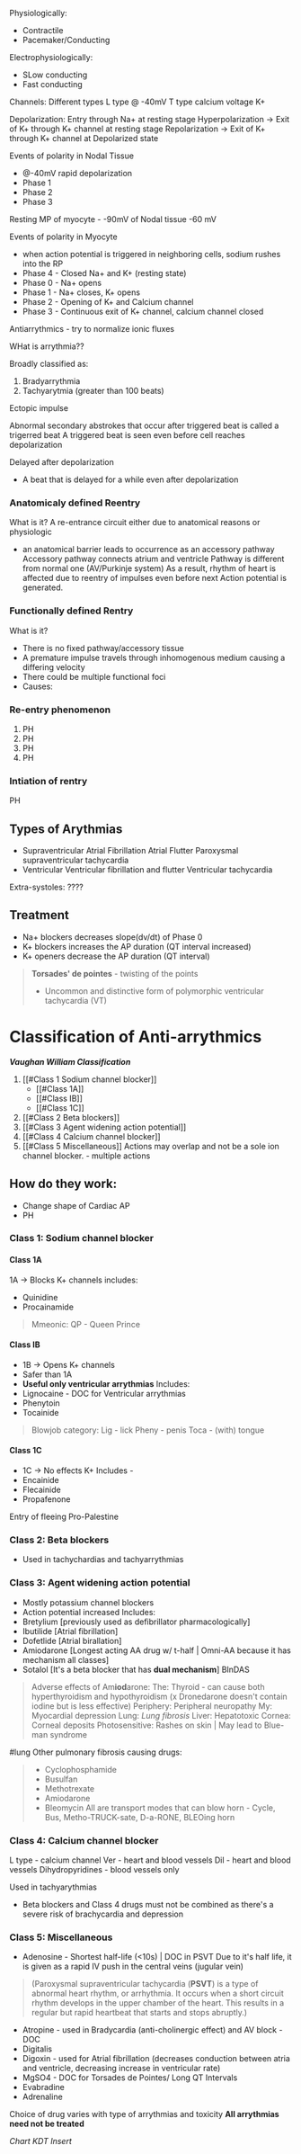 Physiologically:
- Contractile
- Pacemaker/Conducting 

Electrophysiologically:
- SLow conducting
- Fast conducting

Channels:
Different types
L type @ -40mV
T type calcium
voltage K+ 

Depolarization: Entry through Na+ at resting stage
Hyperpolarization -> Exit of K+ through K+ channel at resting stage
Repolarization -> Exit of K+ through K+ channel at Depolarized state

Events of polarity in Nodal Tissue
- @-40mV rapid depolarization
- Phase 1
- Phase 2
- Phase 3

Resting MP of myocyte - -90mV
of Nodal tissue -60 mV

Events of polarity in Myocyte
- when action potential is triggered in neighboring cells, sodium rushes into the RP
- Phase 4 - Closed Na+ and K+ (resting state)
- Phase 0 - Na+ opens
- Phase 1 - Na+ closes, K+ opens
- Phase 2 - Opening of K+ and Calcium channel
- Phase 3 - Continuous exit of K+ channel, calcium channel closed

Antiarrythmics - try to normalize ionic fluxes

WHat is arrythmia??

Broadly classified as:
1. Bradyarrythmia
2. Tachyarytmia (greater than 100 beats)

Ectopic impulse

Abnormal secondary abstrokes that occur after triggered beat is called a trigerred beat
A triggered beat is seen even before cell reaches depolarization

Delayed after depolarization
- A beat that is delayed for a while even after depolarization

### Anatomicaly defined Reentry
What is it?
A re-entrance circuit either due to anatomical reasons or physiologic
- an anatomical barrier leads to occurrence as an accessory pathway
Accessory pathway connects atrium and ventricle
Pathway is different from normal one (AV/Purkinje system)
As a result, rhythm of heart is affected due to reentry of impulses even before next Action potential is generated.

### Functionally defined Rentry
What is it?
- There is no fixed pathway/accessory tissue
- A premature impulse travels through inhomogenous medium causing a differing velocity
- There could be multiple functional foci
- Causes:

### Re-entry phenomenon
1. PH
2. PH
3. PH
4. PH

### Intiation of rentry
PH

## Types of Arythmias
- Supraventricular
Atrial Fibrillation
Atrial Flutter
Paroxysmal supraventricular tachycardia
- Ventricular
Ventricular fibrillation and flutter
Ventricular tachycardia

Extra-systoles: ????

## Treatment
- Na+ blockers decreases slope(dv/dt) of Phase 0 
- K+ blockers increases the AP duration (QT interval increased) 
- K+ openers decrease the AP duration (QT interval)
> **Torsades' de pointes** - twisting of the points
> - Uncommon and distinctive form of polymorphic ventricular tachycardia (VT)
	

# Classification of Anti-arrythmics
***Vaughan William Classification***
1. [[#Class 1 Sodium channel blocker]]
	- [[#Class 1A]]
	- [[#Class IB]]
	- [[#Class 1C]]
2. [[#Class 2 Beta blockers]]
3. [[#Class 3 Agent widening action potential]]
4. [[#Class 4 Calcium channel blocker]]
5. [[#Class 5 Miscellaneous]]
Actions may overlap and not be a sole ion channel blocker. - multiple actions

## How do they work:
- Change shape of Cardiac AP
- PH

### Class 1: Sodium channel blocker
#### Class 1A
1A -> Blocks K+ channels
includes:
- Quinidine
- Procainamide

>Mmeonic: QP - Queen Prince
#### Class IB
 - 1B -> Opens K+ channels
 - Safer than 1A
 - **Useful only ventricular arrythmias**
 Includes: 
- Lignocaine - DOC for Ventricular arrythmias
- Phenytoin
- Tocainide

>Blowjob category:
>Lig - lick
>Pheny - penis
>Toca - (with) tongue
#### Class 1C
- 1C -> No effects K+
Includes - 
- Encainide
- Flecainide
- Propafenone

Entry of fleeing Pro-Palestine 
### Class 2: Beta blockers
- Used in tachychardias and tachyarrythmias
### Class 3: Agent widening action potential
- Mostly potassium channel blockers
- Action potential increased
Includes: 
- Bretylium [previously used as defibrillator pharmacologically]
- Ibutilide [Atrial fibrillation]
- Dofetlide [Atrial birallation]
- Amiodarone [Longest acting AA drug w/ t-half | Omni-AA because it has mechanism all classes]
- Sotalol [It's a beta blocker that has **dual mechanism**]
BInDAS
>Adverse effects of Am**iod**arone: 
> The: Thyroid - can cause both hyperthyroidism and hypothyroidism (x Dronedarone doesn't contain iodine but is less effective)
> Periphery: Peripheral neuropathy
> My: Myocardial depression
> Lung: *Lung fibrosis*
> Liver: Hepatotoxic
> Cornea: Corneal deposits
> Photosensitive: Rashes on skin | May lead to Blue-man syndrome

#lung
Other pulmonary fibrosis causing drugs:
>- Cyclophosphamide
>- Busulfan
>- Methotrexate
>- Amiodarone
>- Bleomycin
> All are transport modes that can blow horn - Cycle, Bus, Metho-TRUCK-sate, D-a-RONE, BLEOing horn

### Class 4: Calcium channel blocker
L type - calcium channel
Ver - heart and blood vessels
Dil - heart and blood vessels 
Dihydropyridines - blood vessels only

Used in tachyarythmias
- Beta blockers and Class 4 drugs must not be combined as there's a severe risk of brachycardia and depression 
### Class 5: Miscellaneous
- Adenosine - Shortest half-life (<10s) | DOC in PSVT 
Due to it's half life, it is given as a rapid IV push in the central veins (jugular vein)
>(Paroxysmal supraventricular tachycardia (**PSVT**) is a type of abnormal heart rhythm, or arrhythmia. It occurs when a short circuit rhythm develops in the upper chamber of the heart. This results in a regular but rapid heartbeat that starts and stops abruptly.)
- Atropine - used in Bradycardia (anti-cholinergic effect) and AV block - DOC
- Digitalis
- Digoxin - used for Atrial fibrillation (decreases conduction between atria and ventricle, decreasing increase in ventricular rate)
- MgSO4 - DOC for Torsades de Pointes/ Long QT Intervals 
- Evabradine
- Adrenaline

Choice of drug varies with type of arrythmias and toxicity
**All arrythmias need not be treated**

*Chart KDT Insert*

